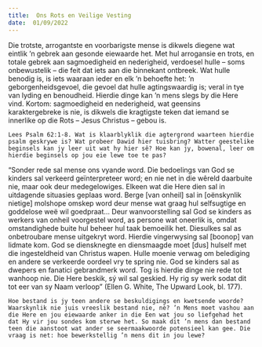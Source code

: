 ```yaml
---
title:  Ons Rots en Veilige Vesting
date:  01/09/2022
---
```


Die trotste, arrogantste en voorbarigste mense is dikwels diegene wat eintlik ’n gebrek aan gesonde eiewaarde het. Met hul arrogansie en trots, en totale gebrek aan sagmoedigheid en nederigheid, verdoesel hulle – soms onbewustelik – die feit dat iets aan die binnekant ontbreek. Wat hulle benodig is, is iets waaraan ieder en elk ’n behoefte het: ’n geborgenheidsgevoel, die gevoel dat hulle agtingswaardig is; veral in tye van lyding en benoudheid. Hierdie dinge kan ’n mens slegs by die Here vind. Kortom: sagmoedigheid en nederigheid, wat geensins karaktergebreke is nie, is dikwels die kragtigste teken dat iemand se innerlike op die Rots – Jesus Christus – gebou is.

`Lees Psalm 62:1-8. Wat is klaarblyklik die agtergrond waarteen hierdie psalm geskrywe is? Wat probeer Dawid hier tuisbring? Watter geestelike beginsels kan jy leer uit wat hy hier sê? Hoe kan jy, bowenal, leer om hierdie beginsels op jou eie lewe toe te pas?`

“Sonder rede sal mense ons vyande word. Die bedoelings van God se kinders sal verkeerd geïnterpreteer word; en nie net in die wêreld daarbuite nie, maar ook deur medegelowiges. Elkeen wat die Here dien sal in uitdagende situasies geplaas word. Berge [van onheil] sal in [oënskynlik nietige] molshope omskep word deur mense wat graag hul selfsugtige en goddelose weë wil goedpraat… Deur wanvoorstelling sal God se kinders as werkers van onheil voorgestel word, as persone wat oneerlik is, omdat omstandighede buite hul beheer hul taak bemoeilik het. Diesulkes sal as onbetroubare mense uitgekryt word. Hierdie vingerwysing sal [boonop] van lidmate kom. God se diensknegte en diensmaagde moet [dus] hulself met die ingesteldheid van Christus wapen. Hulle moenie verwag om belediging en andere se verkeerde oordeel vry te spring nie. God se kinders sal as dwepers en fanatici gebrandmerk word. Tog is hierdie dinge nie rede tot wanhoop nie. Die Here beskik, sý wil sal geskied. Hy rig sy werk sodat dit tot eer van sy Naam verloop” (Ellen G. White, The Upward Look, bl. 177).

`Hoe bestand is jy teen andere se beskuldigings en kwetsende woorde? Waarskynlik nie juis vreeslik bestand nie, nè? ’n Mens moet vashou aan die Here en jou eiewaarde anker in die Een wat jou so liefgehad het dat Hy vir jou sondes kom sterwe het. So maak dit ’n mens dan bestand teen die aanstoot wat ander se seermaakwoorde potensieel kan gee. Die vraag is net: hoe bewerkstellig ’n mens dit in jou lewe?`